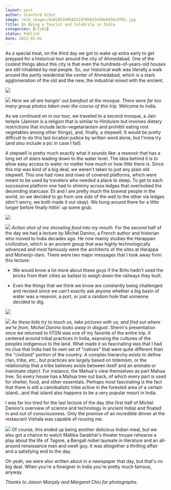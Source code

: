 ```yaml
---
layout: post
author: Stanford Schor
image: /old_images/6a0105349b8251970b015438e693bc970c.jpg
title: On Being a Tourist and Celebrity in India 
categories: [clubs]
status: Publish
date: 2012-01-01
---
```


As a special treat, on the third day we got to wake up extra early to get prepped for a historical tour around the city of Ahmedabad. One of the coolest things about this city is that even the hundreds-of-years-old houses are still inhabited by real people. So, our historical walk was literally a walk around the partly residential the center of Ahmedabad, which is a stark agglomeration of the old and the new, the industrial mixed with the ancient.


![](/old_images/6a0105349b8251970b01675f5c15ce970b.jpg)

![](/old_images/caltech_as_it_happens/6a0105349b8251970b01675f5c2042970b.jpg)
*Here we all are hangin' out barefoot at the mosque. There were far too many group photos taken over the course of this trip.*
Welcome to India.

 As we continued on in our tour, we traveled to a second mosque, a Jain temple (Jainism is a religion that is similar to Hinduism but involves dietary restrictions that include lacto-vegetarianism and prohibit eating root vegetables among other things), and, finally, a stepwell. It would be pretty difficult to do this last location justice by written word alone, but I'mma try (and also include a pic in case I fail).

 A stepwell is pretty much exactly what it sounds like: a resevoir that has a long set of stairs leading down to the water level. The idea behind it is to allow easy access to water no matter how much or how little there is. Since this trip was kind of a big deal, we weren't taken to just any plain old stepwell. This one had rows and rows of covered platforms, which were meant to be used by travelers who needed a place to sleep. To get to each successive platform one had to shimmy across ledges that overlooked the decending staircase. Eli and I are pretty much the bravest people in the world, so we decided to go from one side of the well to the other via ledges (don't worry, we both made it out okay). We hung around there for a little longer before finally hittin' up some grub.


![](/old_images/caltech_as_it_happens/6a0105349b8251970b01675f5c217d970b.jpg)

![](/old_images/caltech_as_it_happens/6a0105349b8251970b015438e6a332970c.jpg)
*Action shot of me shoveling food into my mouth.*
 For the second half of the day we had a lecture by Michel Danino, a French author and historian who moved to India decades ago. He now mainly studies the Harappan civilization, which is an ancient group that was highly technologically advanced and most famously were the architects of the sites at Harappa and Mohenjo-daro. There were two major messages that I took away from this lecture:

- We would know a lot more about these guys if the Brits hadn't used the bricks from their cities as ballast to weigh down the railways they built.

- Even the things that we think we know are constantly being challenged and revised since we can't exactly ask anyone whether a big basin of water was a resevoir, a port, or just a random hole that someone decided to dig.


![](/old_images/caltech_as_it_happens/6a0105349b8251970b01675f5c4121970b.jpg)

![](/old_images/caltech_as_it_happens/6a0105349b8251970b0162fe67f65c970d.jpg)
 *As these kids try to touch us, take pictures with us, and find out where we're from, Michel Danino looks away in disgust.*
 Sherin's presentation once we returned to IITGN was one of my favorite of the entire trip. It centered around tribal practices in India, exposing the cultures of the peoples indigenous to the land. What made it so fascinating was that I had no clue that India had its own set of "natives" that were quite different than the "civilized" portion of the country. A complex hierarchy exists to define clan, tribe, etc., but practices are largely based on totemism, or the relationship that a tribe believes exists between itself and an animate or inanimate object. For instance, the Mahua's view themselves as part Mahua tree. So every house has a Mahua tree out back, of which every part is used for shelter, food, and other essentials. Perhaps most fascinating is the fact that there is still a cannibalistic tribe active in the forested area of a certain island...and that island also happens to be a very popular resort in India.

 I was far too tired for the last lecture of the day (the first half of Michel Danino's overview of science and technology in ancient India) and floated in and out of consciousness. Only the promise of an incredible dinner at the restaurant Vishala was capable of rousing me.


![](/old_images/caltech_as_it_happens/6a0105349b8251970b0162fe67fa46970d.jpg)
 Of course, this ended up being another delicious Indian meal, but we also got a chance to watch Mallika Sarabhai's theater troupe rehearse a play about the life of Tagore, a Bengali nobel laureate in literature and an all-around renaissance man and swell guy. It was altogether a thrilling affair and a satisfying end to the day.

 Oh yeah, we were also written about in a newspaper that day, but that's no big deal. When you're a foreigner in India you're pretty much famous, anyway.

 *Thanks to Jaison Manjaly and Margaret Chiu for photographs.*
